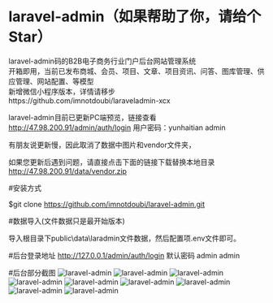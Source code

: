 # laravel-admin（如果帮助了你，请给个Star）
laravel-admin码的B2B电子商务行业门户后台网站管理系统<br>
开箱即用，当前已发布商城、会员、项目、文章、项目资讯、问答、图库管理、供应管理、网站配置、等模型<br>
新增微信小程序版本，详情请移步https://github.com/imnotdoubi/laraveladmin-xcx<br>

laravel-admin目前已更新PC端预览，链接查看 http://47.98.200.91/admin/auth/login  用户密码：yunhaitian  admin<br>

有朋友说更新慢，因此取消了数据中图片和vendor文件夹，<br>

如果您更新后遇到问题，请直接点击下面的链接下载替换本地目录<br>
http://47.98.200.91/data/vendor.zip

#安装方式

$git clone https://github.com/imnotdoubi/laravel-admin.git

#数据导入(文件数据只是最开始版本)

导入根目录下public\data\laradmin文件数据，然后配置项.env文件即可。


#后台登录地址
http://127.0.0.1/admin/auth/login  默认密码 admin  admin

#后台部分截图
![laravel-admin](https://github.com/imnotdoubi/laravel-admin/blob/master/public/vimg/1.jpg)
![laravel-admin](https://github.com/imnotdoubi/laravel-admin/blob/master/public/vimg/2.jpg)
![laravel-admin](https://github.com/imnotdoubi/laravel-admin/blob/master/public/vimg/3.jpg)
![laravel-admin](https://github.com/imnotdoubi/laravel-admin/blob/master/public/vimg/4.jpg)
![laravel-admin](https://github.com/imnotdoubi/laravel-admin/blob/master/public/vimg/5.jpg)
![laravel-admin](https://github.com/imnotdoubi/laravel-admin/blob/master/public/vimg/6.jpg)
![laravel-admin](https://github.com/imnotdoubi/laravel-admin/blob/master/public/vimg/7.jpg)
![laravel-admin](https://github.com/imnotdoubi/laravel-admin/blob/master/public/vimg/8.jpg)
![laravel-admin](https://github.com/imnotdoubi/laravel-admin/blob/master/public/vimg/9.jpg)